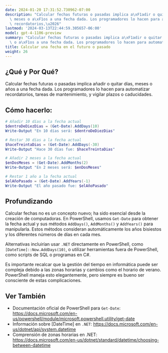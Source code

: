 ```yaml
---
date: 2024-01-20 17:31:52.730962-07:00
description: "Calcular fechas futuras o pasadas implica a\xF1adir o quitar d\xEDas,\
  \ meses o a\xF1os a una fecha dada. Los programadores lo hacen para automatizar\
  \ recordatorios,\u2026"
lastmod: '2024-03-13T22:44:59.305657-06:00'
model: gpt-4-1106-preview
summary: "Calcular fechas futuras o pasadas implica a\xF1adir o quitar d\xEDas, meses\
  \ o a\xF1os a una fecha dada. Los programadores lo hacen para automatizar recordatorios,\u2026"
title: Calcular una fecha en el futuro o pasado
weight: 26
---
```


## ¿Qué y Por Qué?
Calcular fechas futuras o pasadas implica añadir o quitar días, meses o años a una fecha dada. Los programadores lo hacen para automatizar recordatorios, tareas de mantenimiento, y vigilar plazos o caducidades. 

## Cómo hacerlo:
```PowerShell
# Añadir 10 días a la fecha actual
$dentroDeDiezDias = (Get-Date).AddDays(10)
Write-Output "En 10 días será: $dentroDeDiezDias"

# Restar 30 días a la fecha actual
$haceTreintaDias = (Get-Date).AddDays(-30)
Write-Output "Hace 30 días fue: $haceTreintaDias"

# Añadir 2 meses a la fecha actual
$enDosMeses = (Get-Date).AddMonths(2)
Write-Output "En 2 meses será: $enDosMeses"

# Restar 1 año a la fecha actual
$elAñoPasado = (Get-Date).AddYears(-1)
Write-Output "El año pasado fue: $elAñoPasado"
```

## Profundizando
Calcular fechas no es un concepto nuevo; ha sido esencial desde la creación de computadoras. En PowerShell, usamos `Get-Date` para obtener la fecha actual y sus métodos `AddDays()`, `AddMonths()` y `AddYears()` para manipularla. Estos métodos consideran automáticamente los años bisiestos y los diferentes números de días en cada mes.

Alternativas incluirían usar `.NET` directamente en PowerShell, como `[DateTime]::Now.AddDays(10)`, o utilizar herramientas fuera de PowerShell, como scripts de SQL o programas en C#. 

Es importante recalcar que la gestión del tiempo en informática puede ser compleja debido a las zonas horarias y cambios como el horario de verano. PowerShell maneja esto elegantemente, pero siempre es bueno ser consciente de estas complicaciones.

## Ver También
- Documentación oficial de PowerShell para `Get-Date`: https://docs.microsoft.com/en-us/powershell/module/microsoft.powershell.utility/get-date
- Información sobre [DateTime] en `.NET`: https://docs.microsoft.com/en-us/dotnet/api/system.datetime
- Comprensión de zonas horarias en .NET: https://docs.microsoft.com/en-us/dotnet/standard/datetime/choosing-between-datetime
